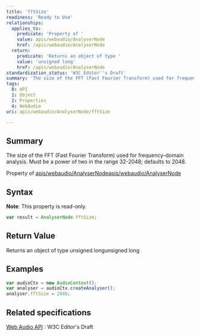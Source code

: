 ```yaml
---
title: 'fftSize'
readiness: 'Ready to Use'
relationships:
  applies_to:
    predicate: 'Property of '
    value: apis/webaudio/AnalyserNode
    href: /apis/webaudio/AnalyserNode
  return:
    predicate: 'Returns an object of type '
    value: 'unsigned long'
    href: /apis/webaudio/AnalyserNode
standardization_status: 'W3C Editor''s Draft'
summary: 'The size of the FFT (Fast Fourier Transform) used for frequency-domain analysis. Must be a power of two in the range 32-2048; defaults to 2048.'
tags:
  0: API
  1: Object
  2: Properties
  4: WebAudio
uri: apis/webaudio/AnalyserNode/fftSize

---
```

## Summary

The size of the FFT (Fast Fourier Transform) used for frequency-domain analysis. Must be a power of two in the range 32-2048; defaults to 2048.

Property of [apis/webaudio/AnalyserNode](/apis/webaudio/AnalyserNode)[apis/webaudio/AnalyserNode](/apis/webaudio/AnalyserNode)

## Syntax

**Note**: This property is read-only.

``` js
var result = AnalyserNode.fftSize;
```

## Return Value

Returns an object of type unsigned longunsigned long

## Examples

``` js
var audioCtx = new AudioContext();
var analyser = audioCtx.createAnalyser();
analyser.fftSize = 2048;
```

## Related specifications

[Web Audio API](http://webaudio.github.io/web-audio-api/)
:   W3C Editor's Draft

